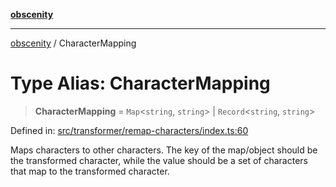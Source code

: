 [**obscenity**](../README.md)

***

[obscenity](../README.md) / CharacterMapping

# Type Alias: CharacterMapping

> **CharacterMapping** = `Map`\<`string`, `string`\> \| `Record`\<`string`, `string`\>

Defined in: [src/transformer/remap-characters/index.ts:60](https://github.com/jo3-l/obscenity/blob/df55df57c9cde0cfef01d92ac049af8e5d6ff36a/src/transformer/remap-characters/index.ts#L60)

Maps characters to other characters.
The key of the map/object should be the transformed character, while the value
should be a set of characters that map to the transformed character.

